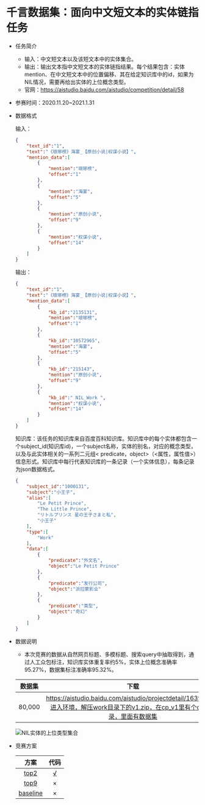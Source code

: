 # 千言数据集：面向中文短文本的实体链指任务

* 任务简介

  * 输入：中文短文本以及该短文本中的实体集合。
  * 输出：输出文本指中文短文本的实体链指结果。每个结果包含：实体mention、在中文短文本中的位置偏移、其在给定知识库中的id，如果为NIL情况，需要再给出实体的上位概念类型。
  * 官网：https://aistudio.baidu.com/aistudio/competition/detail/58

* 参赛时间：2020.11.20~2021.1.31

* 数据格式

  输入：

  ```json
  {
      "text_id":"1",
      "text":"《琅琊榜》海宴_【原创小说|权谋小说】",
      "mention_data":[
          {
              "mention":"琅琊榜",
              "offset":"1"
          },
          {
              "mention":"海宴",
              "offset":"5"
          },
          {
              "mention":"原创小说",
              "offset":"9"
          },
          {
              "mention":"权谋小说",
              "offset":"14"
          }
      ]
  }
  ```

  输出：

  ```json
  {
      "text_id":"1",
      "text":"《琅琊榜》海宴_【原创小说|权谋小说】",
      "mention_data":[
          {
              "kb_id":"2135131",
              "mention":"琅琊榜",
              "offset":"1"
          },
          {
              "kb_id":"10572965",
              "mention":"海宴",
              "offset":"5"
          },
          {
              "kb_id":"215143",
              "mention":"原创小说",
              "offset":"9"
          },
          {
              "kb_id":" NIL_Work ",
              "mention":"权谋小说",
              "offset":"14"
          }
      ]
  }
  ```

  知识库：该任务的知识库来自百度百科知识库。知识库中的每个实体都包含一个subject_id(知识库id)，一个subject名称，实体的别名，对应的概念类型，以及与此实体相关的一系列二元组< predicate，object>（<属性，属性值>）信息形式。知识库中每行代表知识库的一条记录（一个实体信息），每条记录为json数据格式。

  ```json
  {
      "subject_id":"1000131",
      "subject":"小王子",
      "alias":[
          "Le Petit Prince",
          "The Little Prince",
          "リトルプリンス 星の王子さまと私",
          "小王子"
      ],
      "type":[
          "Work"
      ],
      "data":[
          {
              "predicate":"外文名",
              "object":"Le Petit Prince"
          },
          {
              "predicate":"发行公司",
              "object":"派拉蒙影业"
          },
          {
              "predicate":"类型",
              "object":"奇幻"
          }
      ]
  }
  ```

* 数据说明

  * 本次竞赛的数据从自然网页标题、多模标题、搜索query中抽取得到，通过人工众包标注，知识库实体重复率约5%，实体上位概念准确率95.27%，数据集标注准确率95.32%。

  | 数据集 |                             下载                             |
  | :----: | :----------------------------------------------------------: |
  | 80,000 | https://aistudio.baidu.com/aistudio/projectdetail/1639840，进入环境，解压work目录下的v1.zip，在cp_v1里有个data目录，里面有数据集 |

  ![NIL实体的上位类型集合](https://github.com/TingFree/NLPer-Arsenal/blob/master/%E5%AE%9E%E4%BD%93%E9%93%BE%E6%8C%87/pic/1.png?raw=true)

* 竞赛方案

  |                             方案                             |                             代码                             |  
  | :----------------------------------------------------------: | :----------------------------------------------------------: |  
  |        [top2](https://zhuanlan.zhihu.com/p/359920582)        | [√](https://aistudio.baidu.com/aistudio/projectdetail/1639840) |  
  |        [top9](https://zhuanlan.zhihu.com/p/348775852)        |                              ×                               |  
  | [baseline](https://aistudio.baidu.com/aistudio/projectdetail/1331020) |                              ×                               |  
  
  